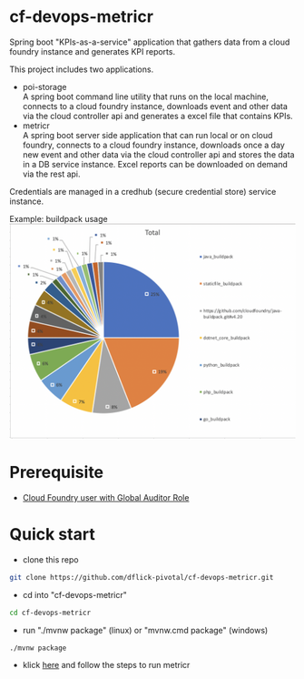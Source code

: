 # cf-devops-metricr
Spring boot "KPIs-as-a-service" application that gathers data from a cloud foundry instance and generates KPI reports.

This project includes two applications.

* poi-storage  
A spring boot command line utility that runs on the local machine, connects to a cloud foundry instance, downloads event and other data via the cloud controller api and generates a excel file that contains KPIs.
* metricr  
A spring boot server side application that can run local or on cloud foundry, connects to a cloud foundry instance, downloads once a day new event and other data via the cloud controller api and stores the data in a DB service instance. Excel reports can be downloaded on demand via the rest api.  

Credentials are managed in a credhub (secure credential store) service instance.

Example: buildpack usage
![buildpack-usage](doc/buildpack-usage.png)

# Prerequisite
* [Cloud Foundry user with Global Auditor Role](https://docs.pivotal.io/pivotalcf/2-3/concepts/roles.html#roles)

# Quick start
- clone this repo
````bash
git clone https://github.com/dflick-pivotal/cf-devops-metricr.git
````
- cd into "cf-devops-metricr"
````bash
cd cf-devops-metricr
````
- run "./mvnw package" (linux) or "mvnw.cmd package" (windows)
````bash
./mvnw package
````
- klick [here](metricr) and follow the steps to run metricr
